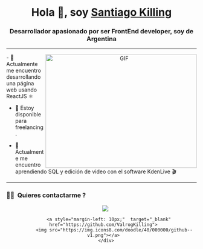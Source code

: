 <h1 align="center">Hola 👋, soy <a href="https://github.com/ValrogKilling" target="blank">Santiago Killing</a></h1>
<h3 align="center">Desarrollador apasionado por ser FrontEnd developer, soy de Argentina</h3>

---

<a target="_blank" align="center">
  <img align="right" top="500" height="300" width="400" alt="GIF" src="https://media.giphy.com/media/SWoSkN6DxTszqIKEqv/giphy.gif">
</a>
- 🌱 Actualmente me encuentro desarrollando una página web usando ReactJS ⚛️

- 🤝 Estoy disponible para freelancing.

- 🌱 Actualmente me encuentro aprendiendo SQL y edición de video con el software KdenLive 🎬 
---
### 🤝🏻  Quieres contactarme ?
<p align="center">

 <div align="center"  class="icons-social" style="margin-left: 10px;">
        <a style="margin-left: 10px;"  target="_blank" href="https://www.linkedin.com/in/saurabhmchavan/">
			<img src="https://img.icons8.com/doodle/40/000000/linkedin--v2.png"></a>

		<a style="margin-left: 10px;"  target="_blank" href="https://github.com/ValrogKilling">
			<img src="https://img.icons8.com/doodle/40/000000/github--v1.png"></a>
      </div>

